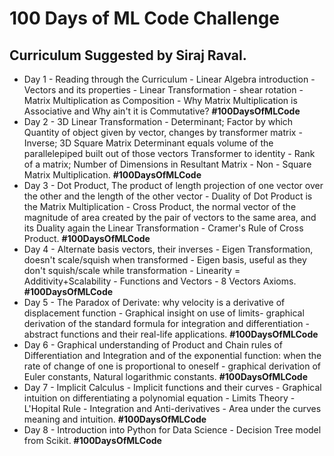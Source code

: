 # 100 Days of ML Code Challenge<br>
## Curriculum Suggested by Siraj Raval.
* Day 1 - Reading through the Curriculum - Linear Algebra introduction - Vectors and its properties - Linear Transformation - shear rotation - Matrix Multiplication as Composition - Why Matrix Multiplication is Associative and Why ain't it is Commutative? **#100DaysOfMLCode**<br>
* Day 2 - 3D Linear Transformation - Determinant; Factor by which Quantity of object given by vector, changes by transformer matrix - Inverse; 3D Square Matrix Determinant equals volume of the parallelepiped built out of those vectors Transformer to identity - Rank of a matrix; Number of Dimensions in Resultant Matrix - Non - Square Matrix Multiplication. **#100DaysOfMLCode**<br>
* Day 3 - Dot Product, The product of length projection of one vector over the other and the length of the other vector - Duality of Dot Product is the Matrix Multiplication - Cross Product, the normal vector of the magnitude of area created by the pair of vectors to the same area, and its Duality again the Linear Transformation - Cramer's Rule of Cross Product. **#100DaysOfMLCode**
* Day 4 - Alternate basis vectors, their inverses - Eigen Transformation, doesn't scale/squish when transformed - Eigen basis, useful as they don't squish/scale while transformation - Linearity = Additivity+Scalability - Functions and Vectors - 8 Vectors Axioms. **#100DaysOfMLCode**
* Day 5 - The Paradox of Derivate: why velocity is a derivative of displacement function - Graphical insight on use of limits- graphical derivation of the standard formula for integration and differentiation - abstract functions and their real-life applications. **#100DaysOfMLCode**
* Day 6 - Graphical understanding of Product and Chain rules of Differentiation and Integration and of the exponential function: when the rate of change of one is proportional to oneself -  graphical derivation of Euler constants, Natural logarithmic constants. **#100DaysOfMLCode**
* Day 7 - Implicit Calculus - Implicit functions and their curves - Graphical intuition on differentiating a polynomial equation - Limits Theory - L'Hopital Rule - Integration and Anti-derivatives - Area under the curves meaning and intuition. **#100DaysOfMLCode**
* Day 8 - Introduction into Python for Data Science - Decision Tree model from Scikit. **#100DaysOfMLCode**
